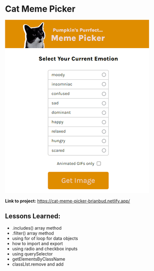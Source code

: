 # Cat Meme Picker

![user selecting "confused" from the option and confused kitten gif pops up](./images/catmeme.gif)

**Link to project:** https://cat-meme-picker-brianbud.netlify.app/

## Lessons Learned:

- .includes() array method
- .filter() array method
- using for of loop for data objects
- how to import and export
- using radio and checkbox inputs
- using querySelector
- getElementsByClassName
- classLIst.remove and add
